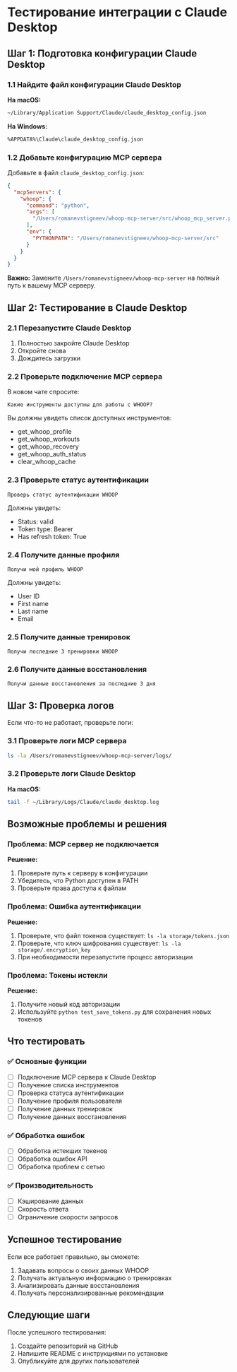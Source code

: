 # Тестирование интеграции с Claude Desktop

## Шаг 1: Подготовка конфигурации Claude Desktop

### 1.1 Найдите файл конфигурации Claude Desktop

**На macOS:**
```bash
~/Library/Application Support/Claude/claude_desktop_config.json
```

**На Windows:**
```bash
%APPDATA%\Claude\claude_desktop_config.json
```

### 1.2 Добавьте конфигурацию MCP сервера

Добавьте в файл `claude_desktop_config.json`:

```json
{
  "mcpServers": {
    "whoop": {
      "command": "python",
      "args": [
        "/Users/romanevstigneev/whoop-mcp-server/src/whoop_mcp_server.py"
      ],
      "env": {
        "PYTHONPATH": "/Users/romanevstigneev/whoop-mcp-server/src"
      }
    }
  }
}
```

**Важно:** Замените `/Users/romanevstigneev/whoop-mcp-server` на полный путь к вашему MCP серверу.

## Шаг 2: Тестирование в Claude Desktop

### 2.1 Перезапустите Claude Desktop

1. Полностью закройте Claude Desktop
2. Откройте снова
3. Дождитесь загрузки

### 2.2 Проверьте подключение MCP сервера

В новом чате спросите:
```
Какие инструменты доступны для работы с WHOOP?
```

Вы должны увидеть список доступных инструментов:
- get_whoop_profile
- get_whoop_workouts  
- get_whoop_recovery
- get_whoop_auth_status
- clear_whoop_cache

### 2.3 Проверьте статус аутентификации

```
Проверь статус аутентификации WHOOP
```

Должны увидеть:
- Status: valid
- Token type: Bearer
- Has refresh token: True

### 2.4 Получите данные профиля

```
Получи мой профиль WHOOP
```

Должны увидеть:
- User ID
- First name
- Last name
- Email

### 2.5 Получите данные тренировок

```
Получи последние 3 тренировки WHOOP
```

### 2.6 Получите данные восстановления

```
Получи данные восстановления за последние 3 дня
```

## Шаг 3: Проверка логов

Если что-то не работает, проверьте логи:

### 3.1 Проверьте логи MCP сервера

```bash
ls -la /Users/romanevstigneev/whoop-mcp-server/logs/
```

### 3.2 Проверьте логи Claude Desktop

**На macOS:**
```bash
tail -f ~/Library/Logs/Claude/claude_desktop.log
```

## Возможные проблемы и решения

### Проблема: MCP сервер не подключается

**Решение:**
1. Проверьте путь к серверу в конфигурации
2. Убедитесь, что Python доступен в PATH
3. Проверьте права доступа к файлам

### Проблема: Ошибка аутентификации

**Решение:**
1. Проверьте, что файл токенов существует: `ls -la storage/tokens.json`
2. Проверьте, что ключ шифрования существует: `ls -la storage/.encryption_key`
3. При необходимости перезапустите процесс авторизации

### Проблема: Токены истекли

**Решение:**
1. Получите новый код авторизации
2. Используйте `python test_save_tokens.py` для сохранения новых токенов

## Что тестировать

### ✅ Основные функции
- [ ] Подключение MCP сервера к Claude Desktop
- [ ] Получение списка инструментов
- [ ] Проверка статуса аутентификации
- [ ] Получение профиля пользователя
- [ ] Получение данных тренировок
- [ ] Получение данных восстановления

### ✅ Обработка ошибок
- [ ] Обработка истекших токенов
- [ ] Обработка ошибок API
- [ ] Обработка проблем с сетью

### ✅ Производительность
- [ ] Кэширование данных
- [ ] Скорость ответа
- [ ] Ограничение скорости запросов

## Успешное тестирование

Если все работает правильно, вы сможете:
1. Задавать вопросы о своих данных WHOOP
2. Получать актуальную информацию о тренировках
3. Анализировать данные восстановления
4. Получать персонализированные рекомендации

## Следующие шаги

После успешного тестирования:
1. Создайте репозиторий на GitHub
2. Напишите README с инструкциями по установке
3. Опубликуйте для других пользователей